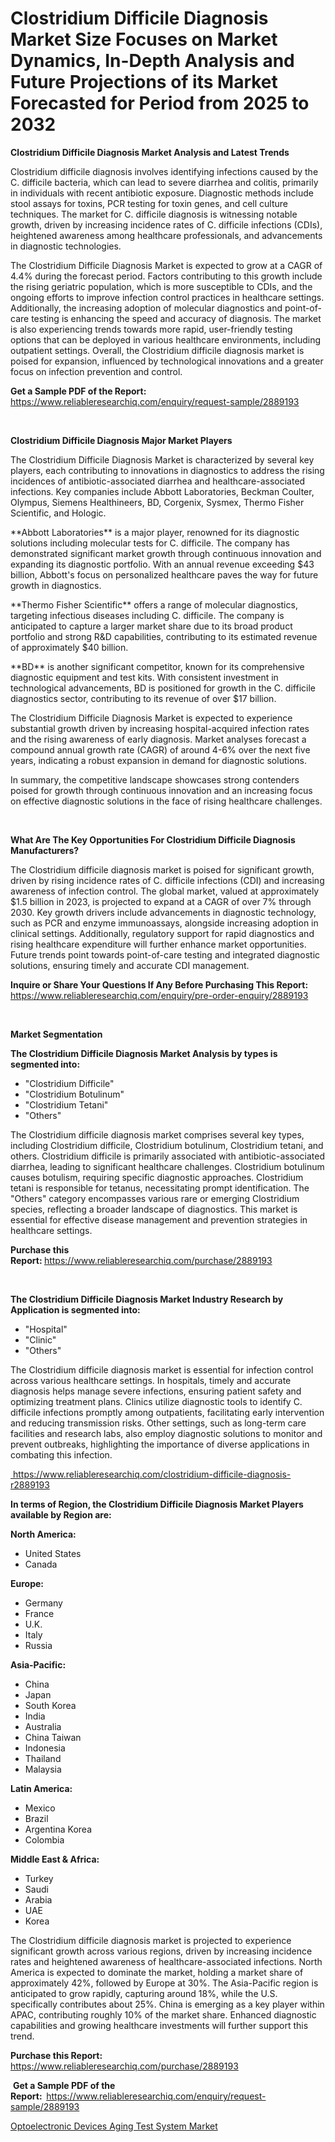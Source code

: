 <p><h1>Clostridium Difficile Diagnosis Market Size Focuses on Market Dynamics, In-Depth Analysis and Future Projections of its Market Forecasted for Period from 2025 to 2032</h1></p><p><strong>Clostridium Difficile Diagnosis Market Analysis and Latest Trends</strong></p>
<p><p>Clostridium difficile diagnosis involves identifying infections caused by the C. difficile bacteria, which can lead to severe diarrhea and colitis, primarily in individuals with recent antibiotic exposure. Diagnostic methods include stool assays for toxins, PCR testing for toxin genes, and cell culture techniques. The market for C. difficile diagnosis is witnessing notable growth, driven by increasing incidence rates of C. difficile infections (CDIs), heightened awareness among healthcare professionals, and advancements in diagnostic technologies.</p><p>The Clostridium Difficile Diagnosis Market is expected to grow at a CAGR of 4.4% during the forecast period. Factors contributing to this growth include the rising geriatric population, which is more susceptible to CDIs, and the ongoing efforts to improve infection control practices in healthcare settings. Additionally, the increasing adoption of molecular diagnostics and point-of-care testing is enhancing the speed and accuracy of diagnosis. The market is also experiencing trends towards more rapid, user-friendly testing options that can be deployed in various healthcare environments, including outpatient settings. Overall, the Clostridium difficile diagnosis market is poised for expansion, influenced by technological innovations and a greater focus on infection prevention and control.</p></p>
<p><strong>Get a Sample PDF of the Report:&nbsp;</strong> <a href="https://www.reliableresearchiq.com/enquiry/request-sample/2889193?utm_campaign=2310&utm_medium=2&utm_source=Github&utm_content=ia&utm_term=14032025&utm_id=clostridium-difficile-diagnosis">https://www.reliableresearchiq.com/enquiry/request-sample/2889193</a></p>
<p>&nbsp;</p>
<p><strong>Clostridium Difficile Diagnosis Major Market Players</strong></p>
<p><p>The Clostridium Difficile Diagnosis Market is characterized by several key players, each contributing to innovations in diagnostics to address the rising incidences of antibiotic-associated diarrhea and healthcare-associated infections. Key companies include Abbott Laboratories, Beckman Coulter, Olympus, Siemens Healthineers, BD, Corgenix, Sysmex, Thermo Fisher Scientific, and Hologic.</p><p>**Abbott Laboratories** is a major player, renowned for its diagnostic solutions including molecular tests for C. difficile. The company has demonstrated significant market growth through continuous innovation and expanding its diagnostic portfolio. With an annual revenue exceeding $43 billion, Abbott's focus on personalized healthcare paves the way for future growth in diagnostics.</p><p>**Thermo Fisher Scientific** offers a range of molecular diagnostics, targeting infectious diseases including C. difficile. The company is anticipated to capture a larger market share due to its broad product portfolio and strong R&D capabilities, contributing to its estimated revenue of approximately $40 billion.</p><p>**BD** is another significant competitor, known for its comprehensive diagnostic equipment and test kits. With consistent investment in technological advancements, BD is positioned for growth in the C. difficile diagnostics sector, contributing to its revenue of over $17 billion.</p><p>The Clostridium Difficile Diagnosis Market is expected to experience substantial growth driven by increasing hospital-acquired infection rates and the rising awareness of early diagnosis. Market analyses forecast a compound annual growth rate (CAGR) of around 4-6% over the next five years, indicating a robust expansion in demand for diagnostic solutions.</p><p>In summary, the competitive landscape showcases strong contenders poised for growth through continuous innovation and an increasing focus on effective diagnostic solutions in the face of rising healthcare challenges.</p></p>
<p>&nbsp;</p>
<p><strong>What Are The Key Opportunities For Clostridium Difficile Diagnosis Manufacturers?</strong></p>
<p><p>The Clostridium difficile diagnosis market is poised for significant growth, driven by rising incidence rates of C. difficile infections (CDI) and increasing awareness of infection control. The global market, valued at approximately $1.5 billion in 2023, is projected to expand at a CAGR of over 7% through 2030. Key growth drivers include advancements in diagnostic technology, such as PCR and enzyme immunoassays, alongside increasing adoption in clinical settings. Additionally, regulatory support for rapid diagnostics and rising healthcare expenditure will further enhance market opportunities. Future trends point towards point-of-care testing and integrated diagnostic solutions, ensuring timely and accurate CDI management.</p></p>
<p><strong>Inquire or Share Your Questions If Any Before Purchasing This Report:</strong> <a href="https://www.reliableresearchiq.com/enquiry/pre-order-enquiry/2889193?utm_campaign=2310&utm_medium=2&utm_source=Github&utm_content=ia&utm_term=14032025&utm_id=clostridium-difficile-diagnosis">https://www.reliableresearchiq.com/enquiry/pre-order-enquiry/2889193</a></p>
<p>&nbsp;</p>
<p><strong>Market Segmentation</strong></p>
<p><strong>The Clostridium Difficile Diagnosis Market Analysis by types is segmented into:</strong></p>
<p><ul><li>"Clostridium Difficile"</li><li>"Clostridium Botulinum"</li><li>"Clostridium Tetani"</li><li>"Others"</li></ul></p>
<p><p>The Clostridium difficile diagnosis market comprises several key types, including Clostridium difficile, Clostridium botulinum, Clostridium tetani, and others. Clostridium difficile is primarily associated with antibiotic-associated diarrhea, leading to significant healthcare challenges. Clostridium botulinum causes botulism, requiring specific diagnostic approaches. Clostridium tetani is responsible for tetanus, necessitating prompt identification. The "Others" category encompasses various rare or emerging Clostridium species, reflecting a broader landscape of diagnostics. This market is essential for effective disease management and prevention strategies in healthcare settings.</p></p>
<p><strong>Purchase this Report:&nbsp;</strong><a href="https://www.reliableresearchiq.com/purchase/2889193?utm_campaign=2310&utm_medium=2&utm_source=Github&utm_content=ia&utm_term=14032025&utm_id=clostridium-difficile-diagnosis">https://www.reliableresearchiq.com/purchase/2889193</a></p>
<p>&nbsp;</p>
<p><strong>The Clostridium Difficile Diagnosis Market Industry Research by Application is segmented into:</strong></p>
<p><ul><li>"Hospital"</li><li>"Clinic"</li><li>"Others"</li></ul></p>
<p><p>The Clostridium difficile diagnosis market is essential for infection control across various healthcare settings. In hospitals, timely and accurate diagnosis helps manage severe infections, ensuring patient safety and optimizing treatment plans. Clinics utilize diagnostic tools to identify C. difficile infections promptly among outpatients, facilitating early intervention and reducing transmission risks. Other settings, such as long-term care facilities and research labs, also employ diagnostic solutions to monitor and prevent outbreaks, highlighting the importance of diverse applications in combating this infection.</p></p>
<p><a href="https://www.reliableresearchiq.com/clostridium-difficile-diagnosis-r2889193?utm_campaign=2310&utm_medium=2&utm_source=Github&utm_content=ia&utm_term=14032025&utm_id=clostridium-difficile-diagnosis">&nbsp;https://www.reliableresearchiq.com/clostridium-difficile-diagnosis-r2889193</a></p>
<p><strong>In terms of Region, the Clostridium Difficile Diagnosis Market Players available by Region are:</strong></p>
<p>
    <p> <strong> North America: </strong>
        <ul>
            <li>United States</li>
            <li>Canada</li>
        </ul>
        </p> 
    <p> <strong> Europe: </strong>
        <ul>
            <li>Germany</li>
            <li>France</li>
            <li>U.K.</li>
            <li>Italy</li>
            <li>Russia</li>
        </ul>
        </p> 
    <p> <strong> Asia-Pacific: </strong>
        <ul>
            <li>China</li>
            <li>Japan</li>
            <li>South Korea</li>
            <li>India</li>
            <li>Australia</li>
            <li>China Taiwan</li>
            <li>Indonesia</li>
            <li>Thailand</li>
            <li>Malaysia</li>
        </ul>
        </p> 
    <p> <strong> Latin America: </strong>
        <ul>
            <li>Mexico</li>
            <li>Brazil</li>
            <li>Argentina Korea</li>
            <li>Colombia</li>
        </ul>
        </p> 
    <p> <strong> Middle East & Africa: </strong>
        <ul>
            <li>Turkey</li>
            <li>Saudi</li>
            <li>Arabia</li>
            <li>UAE</li>
            <li>Korea</li>
        </ul>
    </p>
    </p>
<p><p>The Clostridium difficile diagnosis market is projected to experience significant growth across various regions, driven by increasing incidence rates and heightened awareness of healthcare-associated infections. North America is expected to dominate the market, holding a market share of approximately 42%, followed by Europe at 30%. The Asia-Pacific region is anticipated to grow rapidly, capturing around 18%, while the U.S. specifically contributes about 25%. China is emerging as a key player within APAC, contributing roughly 10% of the market share. Enhanced diagnostic capabilities and growing healthcare investments will further support this trend.</p></p>
<p><strong>Purchase this Report: </strong><a href="https://www.reliableresearchiq.com/purchase/2889193?utm_campaign=2310&utm_medium=2&utm_source=Github&utm_content=ia&utm_term=14032025&utm_id=clostridium-difficile-diagnosis">https://www.reliableresearchiq.com/purchase/2889193</a></p>
<p>&nbsp;<strong>Get a Sample PDF of the Report:&nbsp;&nbsp;</strong><a href="https://www.reliableresearchiq.com/enquiry/request-sample/2889193?utm_campaign=2310&utm_medium=2&utm_source=Github&utm_content=ia&utm_term=14032025&utm_id=clostridium-difficile-diagnosis">https://www.reliableresearchiq.com/enquiry/request-sample/2889193</a></p>
<p><strong></strong></p>
<p><p><a href="https://github.com/edacruz6/Market-Research-Report-List-1/blob/main/optoelectronic-devices-aging-test-system-market.md?utm_campaign=2310&utm_medium=2&utm_source=Github&utm_content=ia&utm_term=14032025&utm_id=clostridium-difficile-diagnosis">Optoelectronic Devices Aging Test System Market</a></p></p>